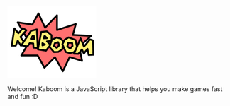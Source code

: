 ![snake-kaboom](learn/kaboom.png)

Welcome! Kaboom is a JavaScript library that helps you make games fast and fun :D